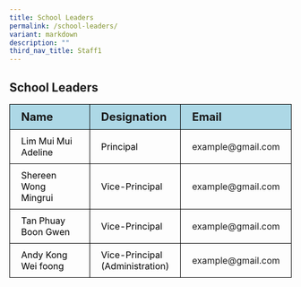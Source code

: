 ```yaml
---
title: School Leaders
permalink: /school-leaders/
variant: markdown
description: ""
third_nav_title: Staff1
---
```

<h2>School Leaders</h2>
	<table>
  <tbody><tr style="background-color: lightblue">
    <th style="font-size: 20px; border: 1px solid black;padding: 10px 20px; text-align: left;">Name</th>
    <th style="font-size: 20px; border: 1px solid black;padding: 10px 20px; text-align: left;">Designation</th>
    <th style="font-size: 20px; border: 1px solid black;padding: 10px 20px; text-align: left;">Email</th>
  </tr>
  <tr>
    <td style="color: black; font-size: 16px; border: 1px solid black;padding: 10px 20px;">Lim Mui Mui Adeline</td>
    <td style="color: black; font-size: 16px; border: 1px solid black;padding: 10px 20px;">Principal</td>
    <td style="font-size: 16px; border: 1px solid black;padding: 10px 20px;">example@gmail.com</td>
  </tr>  
    <tr>
    <td style="color: black; font-size: 16px; border: 1px solid black;padding: 10px 20px;">Shereen Wong Mingrui</td>
    <td style="color: black; font-size: 16px; border: 1px solid black;padding: 10px 20px;">Vice-Principal</td>
    <td style="font-size: 16px; border: 1px solid black;padding: 10px 20px;">example@gmail.com</td>
  </tr> 
    <tr>
    <td style="color: black; font-size: 16px; border: 1px solid black;padding: 10px 20px;">Tan Phuay Boon Gwen</td>
    <td style="color: black; font-size: 16px; border: 1px solid black;padding: 10px 20px;">Vice-Principal</td>
    <td style="font-size: 16px; border: 1px solid black;padding: 10px 20px;">example@gmail.com</td>
  </tr> 
    <tr>
    <td style="color: black; font-size: 16px; border: 1px solid black;padding: 10px 20px;">Andy Kong Wei foong</td>
    <td style="color: black; font-size: 16px; border: 1px solid black;padding: 10px 20px;">Vice-Principal<br>(Administration)</td>
    <td style="font-size: 16px; border: 1px solid black;padding: 10px 20px;">example@gmail.com</td>
  </tr> 
</tbody></table>